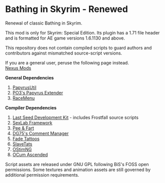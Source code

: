 # Bathing in Skyrim - Renewed
Renewal of classic Bathing in Skyrim.

This mod is only for Skyrim: Special Edition. Its plugin has a 1.71 file header and is formatted for AE game versions 1.6.1130 and above.

This repository does not contain compiled scripts to guard authors and contributors against mismatched source-script versions.

If you are a general user, peruse the following page instead.<br />
[Nexus Mods](https://www.nexusmods.com/skyrimspecialedition/mods/135288)

**General Dependencies**
1. [PapyrusUtil](https://github.com/eeveelo/PapyrusUtil)
2. [PO3's Papyrus Extender](https://github.com/powerof3/PapyrusExtenderSSE)
3. [RaceMenu﻿](https://www.nexusmods.com/skyrimspecialedition/mods/19080)

**Compiler Dependencies**
1. [Last Seed Development Kit](https://www.nexusmods.com/skyrimspecialedition/mods/56393?tab=files&file_id=298100) - includes Frostfall source scripts
2. [SexLab Framework](https://github.com/eeveelo/SexLab)
3. [Pee & Fart](https://www.loverslab.com/files/file/31993-paf-fixes-and-addons/)
4. [DG75's Comment Manager](https://www.loverslab.com/files/file/31907-comment-manager/)
5. [Fade Tattoos](https://www.loverslab.com/topic/214810-fade-tattoos-continued/)
6. [SlaveTats](https://www.loverslab.com/files/file/619-slavetats/)
7. [OStimNG](https://github.com/VersuchDrei/OStimNG)
8. [OCum Ascended](https://github.com/Aietos/OCum-Ascended)

Script assets are released under GNU GPL following BiS's FOSS open permissions. Some textures and animation assets are still governed by additional permission requirements.
